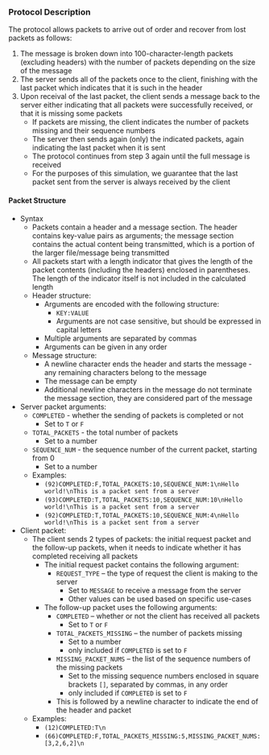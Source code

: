 ### Protocol Description
The protocol allows packets to arrive out of order and recover from lost packets as follows:
1.  The message is broken down into 100-character-length packets (excluding headers) with the number of packets depending on the size of the message
2.  The server sends all of the packets once to the client, finishing with the last packet which indicates that it is such in the header
3.  Upon receival of the last packet, the client sends a message back to the server either indicating that all packets were successfully received, or that it is missing some packets
    -  If packets are missing, the client indicates the number of packets missing and their sequence numbers
    -  The server then sends again (only) the indicated packets, again indicating the last packet when it is sent
    -  The protocol continues from step 3 again until the full message is received
    -  For the purposes of this simulation, we guarantee that the last packet sent from the server is always received by the client

#### Packet Structure
-   Syntax
    -   Packets contain a header and a message section. The header contains key-value pairs as arguments; the message section contains the actual content being transmitted, which is a portion of the larger file/message being transmitted
    -   All packets start with a length indicator that gives the length of the packet contents (including the headers) enclosed in parentheses. The length of the indicator itself is not included in the calculated length
    -   Header structure:
        -   Arguments are encoded with the following structure:
            -   `KEY:VALUE`
            -   Arguments are not case sensitive, but should be expressed in capital letters
        -   Multiple arguments are separated by commas
        -   Arguments can be given in any order
    -   Message structure:
        -   A newline character ends the header and starts the message - any remaining characters belong to the message
        -   The message can be empty
        -   Additional newline characters in the message do not terminate the message section, they are considered part of the message
-   Server packet arguments:
    -   `COMPLETED` - whether the sending of packets is completed or not
        -   Set to `T` or `F`
    -   `TOTAL_PACKETS` - the total number of packets
        -   Set to a number
    -   `SEQUENCE_NUM` - the sequence number of the current packet, starting from 0
        -   Set to a number
    -   Examples:
        -   `(92)COMPLETED:F,TOTAL_PACKETS:10,SEQUENCE_NUM:1\nHello world!\nThis is a packet sent from a server`
        -   `(93)COMPLETED:T,TOTAL_PACKETS:10,SEQUENCE_NUM:10\nHello world!\nThis is a packet sent from a server`
        -   `(92)COMPLETED:T,TOTAL_PACKETS:10,SEQUENCE_NUM:4\nHello world!\nThis is a packet sent from a server`
-   Client packet:
    -   The client sends 2 types of packets: the initial request packet and the follow-up packets, when it needs to indicate whether it has completed receiving all packets
        -   The initial request packet contains the following argument:
            -   `REQUEST_TYPE` – the type of request the client is making to the server
                -   Set to `MESSAGE` to receive a message from the server
                -   Other values can be used based on specific use-cases
        -   The follow-up packet uses the following arguments:
            -   `COMPLETED` – whether or not the client has received all packets
                -   Set to `T` or `F`
            -   `TOTAL_PACKETS_MISSING` – the number of packets missing
                -   Set to a number
                -   only included if `COMPLETED` is set to `F`
            -   `MISSING_PACKET_NUMS` – the list of the sequence numbers of the missing packets
                -   Set to the missing sequence numbers enclosed in square brackets `[]`, separated by commas, in any order
                -   only included if `COMPLETED` is set to `F`
            -   This is followed by a newline character to indicate the end of the header and packet
    -   Examples:
        -   `(12)COMPLETED:T\n`
        -   `(66)COMPLETED:F,TOTAL_PACKETS_MISSING:5,MISSING_PACKET_NUMS:[3,2,6,2]\n`
